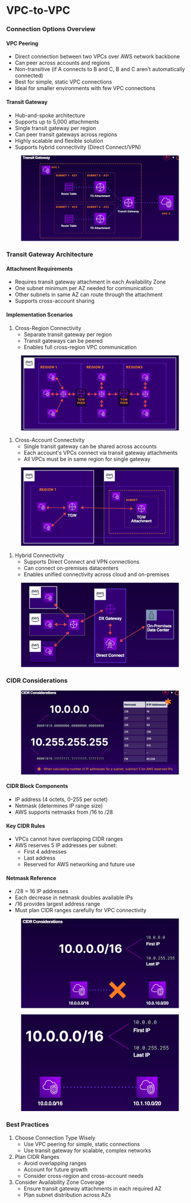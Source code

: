 # VPC-to-VPC

### Connection Options Overview

#### VPC Peering

* Direct connection between two VPCs over AWS network backbone
* Can peer across accounts and regions
* Non-transitive (if A connects to B and C, B and C aren't automatically connected)
* Best for simple, static VPC connections
* Ideal for smaller environments with few VPC connections

#### Transit Gateway

* Hub-and-spoke architecture
* Supports up to 5,000 attachments
* Single transit gateway per region
* Can peer transit gateways across regions
* Highly scalable and flexible solution
* Supports hybrid connectivity (Direct Connect/VPN)

<figure><img src="../../../../.gitbook/assets/image (85).png" alt=""><figcaption></figcaption></figure>

### Transit Gateway Architecture

#### Attachment Requirements

* Requires transit gateway attachment in each Availability Zone
* One subnet minimum per AZ needed for communication
* Other subnets in same AZ can route through the attachment
* Supports cross-account sharing

#### Implementation Scenarios

1. Cross-Region Connectivity
   * Separate transit gateway per region
   * Transit gateways can be peered
   * Enables full cross-region VPC communication

<figure><img src="../../../../.gitbook/assets/image (89).png" alt=""><figcaption></figcaption></figure>

1. Cross-Account Connectivity
   * Single transit gateway can be shared across accounts
   * Each account's VPCs connect via transit gateway attachments
   * All VPCs must be in same region for single gateway

<figure><img src="../../../../.gitbook/assets/image (90).png" alt=""><figcaption></figcaption></figure>

1. Hybrid Connectivity
   * Supports Direct Connect and VPN connections
   * Can connect on-premises datacenters
   * Enables unified connectivity across cloud and on-premises

<figure><img src="../../../../.gitbook/assets/image (91).png" alt=""><figcaption></figcaption></figure>

### CIDR Considerations

<figure><img src="../../../../.gitbook/assets/image (86).png" alt=""><figcaption></figcaption></figure>

#### CIDR Block Components

* IP address (4 octets, 0-255 per octet)
* Netmask (determines IP range size)
* AWS supports netmasks from /16 to /28

#### Key CIDR Rules

* VPCs cannot have overlapping CIDR ranges
* AWS reserves 5 IP addresses per subnet:
  * First 4 addresses
  * Last address
  * Reserved for AWS networking and future use

#### Netmask Reference

* /28 = 16 IP addresses
* Each decrease in netmask doubles available IPs
* /16 provides largest address range
* Must plan CIDR ranges carefully for VPC connectivity

<figure><img src="../../../../.gitbook/assets/image (87).png" alt=""><figcaption></figcaption></figure>

<figure><img src="../../../../.gitbook/assets/image (88).png" alt=""><figcaption></figcaption></figure>

### Best Practices

1. Choose Connection Type Wisely
   * Use VPC peering for simple, static connections
   * Use transit gateway for scalable, complex networks
2. Plan CIDR Ranges
   * Avoid overlapping ranges
   * Account for future growth
   * Consider cross-region and cross-account needs
3. Consider Availability Zone Coverage
   * Ensure transit gateway attachments in each required AZ
   * Plan subnet distribution across AZs
